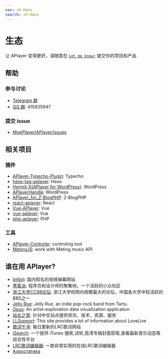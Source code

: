 ```yaml
---
nav: zh-Hans
search: zh-Hans
---
```


# 生态

让 APlayer 变得更好，请随意在 [`Let me know!`](https://github.com/MoePlayer/APlayer/issues/79) 提交你的项目和产品

## 帮助

### 参与讨论

- [Telegram 群](https://t.me/adplayer)
- [QQ 群](https://shang.qq.com/wpa/qunwpa?idkey=bf22213ae0028a82e5adf3f286dfd4f01e0997dc9f1dcd8e831a0a85e799be17): 415835947

### 提交 issue

- [MoePlayer/APlayer/issues](https://github.com/MoePlayer/APlayer/issues)

## 相关项目

### 插件

- [APlayer-Typecho-Plugin](https://github.com/zgq354/APlayer-Typecho-Plugin): Typecho
- [hexo-tag-aplayer](https://github.com/grzhan/hexo-tag-aplayer): Hexo
- [Hermit-X(APlayer for WordPress)](https://github.com/liwanglin12/Hermit-X): WordPress
- [APlayerHandle](https://github.com/kn007/APlayerHandle): WordPress
- [APlayer_for_Z-BlogPHP](https://github.com/fghrsh/APlayer_for_Z-BlogPHP): Z-BlogPHP
- [react-aplayer](https://github.com/sabrinaluo/react-aplayer): React
- [Vue-APlayer](https://github.com/SevenOutman/vue-aplayer): Vue
- [vue-aplayer](https://github.com/MoeFE/vue-aplayer): Vue
- [php-aplayer](https://github.com/Daryl-L/php-aplayer): PHP

### 工具

- [APlayer-Controler](https://github.com/Mashiro-Sorata/APlayer-Controler): controling tool
- [MetingJS](https://github.com/metowolf/MetingJS): work with Meting music API

## 谁在用 APlayer?

- [bilibili](https://www.bilibili.com/): 国内知名的视频弹幕网站
- [黑客派](https://hacpai.com/): 程序员和设计师的聚集地，一个活跃的小众社区
- [浙江大学CC98论坛](https://zh.wikipedia.org/wiki/CC98%E8%AE%BA%E5%9D%9B): 浙江大学校网内规模最大的论坛，中国各大学中较活跃的BBS之一
- [Jelly Rue](http://jellyrue.com/): Jelly Rue, an indie pop-rock band from Tartu.
- [Opus](http://www.opusopus.co/): An artist-exploration data visualization application
- [站长之家](http://www.chinaz.com/15year/index.html): 针对中文站点提供资讯、技术、资源、服务
- [LLSupport](https://www.lovelivesupport.com/): This site provides a lot of information about LoveLive
- [歌词千寻](https://www.lrcgc.com/diy): 每日更新的LRC歌词网站
- [iSearch](http://i.oppsu.cn): 一个提供 iTunes 搜索,试听,高清专辑封面获取,查看最新音乐动态等综合性平台
- [LRC歌词编辑器](https://github.com/MoeFE/Lyric): 一款非常实用的在线LRC歌词编辑器
- [Аэростатика](https://aerostatica.ru/)